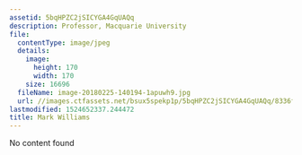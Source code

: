 ```yaml
---
assetid: 5bqHPZC2jSICYGA4GqUAQq
description: Professor, Macquarie University
file:
  contentType: image/jpeg
  details:
    image:
      height: 170
      width: 170
    size: 16696
  fileName: image-20180225-140194-1apuwh9.jpg
  url: //images.ctfassets.net/bsux5spekp1p/5bqHPZC2jSICYGA4GqUAQq/8336f004ae5dd0ff80fea45230fe6ed4/image-20180225-140194-1apuwh9.jpg
lastmodified: 1524652337.244472
title: Mark Williams
---
```

No content found